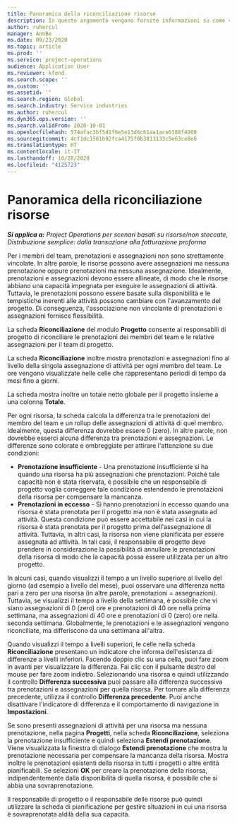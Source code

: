 ```yaml
---
title: Panoramica della riconciliazione risorse
description: In questo argomento vengono fornite informazioni su come verificare che le prenotazioni di risorse e le assegnazioni ai progetti siano allineate.
author: ruhercul
manager: AnnBe
ms.date: 09/23/2020
ms.topic: article
ms.prod: ''
ms.service: project-operations
audience: Application User
ms.reviewer: kfend
ms.search.scope: ''
ms.custom: ''
ms.assetid: ''
ms.search.region: Global
ms.search.industry: Service industries
ms.author: ruhercul
ms.dyn365.ops.version: ''
ms.search.validFrom: 2020-10-01
ms.openlocfilehash: 574afac3bf5d1f6e5e13d8c61aa1ace6188f4008
ms.sourcegitcommit: 4cf1dc1561b92fca4175f0b3813133c5e63ce8e6
ms.translationtype: HT
ms.contentlocale: it-IT
ms.lasthandoff: 10/28/2020
ms.locfileid: "4125723"
---
```

# <a name="resource-reconciliation-overview"></a>Panoramica della riconciliazione risorse

_**Si applica a:** Project Operations per scenari basati su risorse/non stoccate, Distribuzione semplice: dalla transazione alla fatturazione proforma_

Per i membri del team, prenotazioni e assegnazioni non sono strettamente vincolate. In altre parole, le risorse possono avere assegnazioni ma nessuna prenotazione oppure prenotazioni ma nessuna assegnazione. Idealmente, prenotazioni e assegnazioni devono essere allineate, di modo che le risorse abbiano una capacità impegnata per eseguire le assegnazioni di attività. Tuttavia, le prenotazioni possono essere basate sulla disponibilità e le tempistiche inerenti alle attività possono cambiare con l'avanzamento del progetto. Di conseguenza, l'associazione non vincolante di prenotazioni e assegnazioni fornisce flessibilità.

La scheda **Riconciliazione** del modulo **Progetto** consente ai responsabili di progetto di riconciliare le prenotazioni dei membri del team e le relative assegnazioni per il team di progetto.

La scheda **Riconciliazione** inoltre mostra prenotazioni e assegnazioni fino al livello della singola assegnazione di attività per ogni membro del team. Le ore vengono visualizzate nelle celle che rappresentano periodi di tempo da mesi fino a giorni.

La scheda mostra inoltre un totale netto globale per il progetto insieme a una colonna **Totale**.

Per ogni risorsa, la scheda calcola la differenza tra le prenotazioni del membro del team e un rollup delle assegnazioni di attività di quel membro. Idealmente, questa differenza dovrebbe essere 0 (zero). In altre parole, non dovrebbe esserci alcuna differenza tra prenotazioni e assegnazioni. Le differenze sono colorate e ombreggiate per attirare l'attenzione su due condizioni:

- **Prenotazione insufficiente** - Una prenotazione insufficiente si ha quando una risorsa ha più assegnazioni che prenotazioni. Poiché tale capacità non è stata riservata, è possibile che un responsabile di progetto voglia correggere tale condizione estendendo le prenotazioni della risorsa per compensare la mancanza.
- **Prenotazioni in eccesso** - Si hanno prenotazioni in eccesso quando una risorsa è stata prenotata per il progetto ma non è stata assegnata ad attività. Questa condizione può essere accettabile nei casi in cui la risorsa è stata prenotata per il progetto prima dell'assegnazione di attività. Tuttavia, in altri casi, la risorsa non viene pianificata per essere assegnata ad attività. In tali casi, il responsabile di progetto deve prendere in considerazione la possibilità di annullare le prenotazioni della risorsa di modo che la capacità possa essere utilizzata per un altro progetto.

In alcuni casi, quando visualizzi il tempo a un livello superiore al livello del giorno (ad esempio a livello del mese), puoi osservare una differenza netta pari a zero per una risorsa (in altre parole, prenotazioni = assegnazioni). Tuttavia, se visualizzi il tempo a livello della settimana, è possibile che vi siano assegnazioni di 0 (zero) ore e prenotazioni di 40 ore nella prima settimana, ma assegnazioni di 40 ore e prenotazioni di 0 (zero) ore nella seconda settimana. Globalmente, le prenotazioni e le assegnazioni vengono riconciliate, ma differiscono da una settimana all'altra.

Quando visualizzi il tempo a livelli superiori, le celle nella scheda **Riconciliazione** presentano un indicatore che informa dell'esistenza di differenze a livelli inferiori. Facendo doppio clic su una cella, puoi fare zoom in avanti per visualizzare la differenza. Fai clic con il pulsante destro del mouse per fare zoom indietro. Selezionando una risorsa e quindi utilizzando il controllo **Differenza successiva** puoi passare alla differenza successiva tra prenotazioni e assegnazioni per quella risorsa. Per tornare alla differenza precedente, utilizza il controllo **Differenza precedente**. Puoi anche disattivare l'indicatore di differenza e il comportamento di navigazione in **Impostazioni**.


Se sono presenti assegnazioni di attività per una risorsa ma nessuna prenotazione, nella pagina **Progetti**, nella scheda **Riconciliazione**, seleziona la prenotazione insufficiente e quindi seleziona **Estendi prenotazione**. Viene visualizzata la finestra di dialogo **Estendi prenotazione** che mostra la prenotazione necessaria per compensare la mancanza della risorsa. Mostra inoltre le prenotazioni esistenti della risorsa in tutti i progetti o altre entità pianificabili. Se selezioni **OK** per creare la prenotazione della risorsa, indipendentemente dalla disponibilità di quella risorsa, è possibile che si abbia una sovraprenotazione.

Il responsabile di progetto o il responsabile delle risorse può quindi utilizzare la scheda di pianificazione per gestire situazioni in cui una risorsa è sovraprenotata aldilà della sua capacità.

